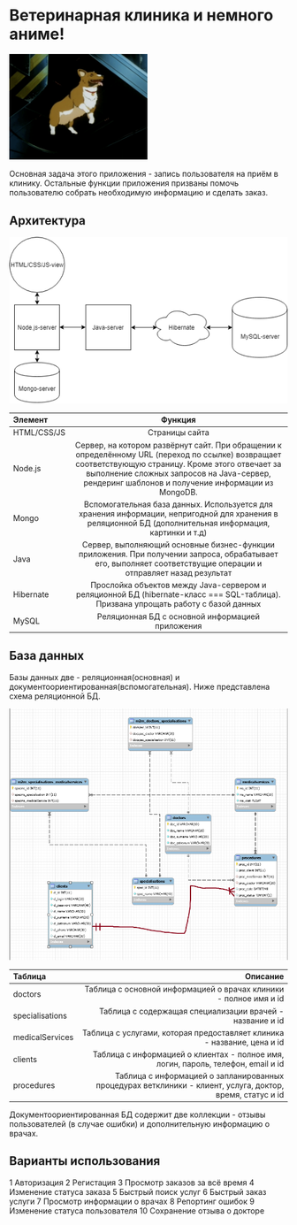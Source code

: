 ﻿# Ветеринарная клиника и немного аниме!

<img src="front/public/resources/images/readme/ein.gif" width="250">

Основная задача этого приложения - запись пользователя на приём в клинику. Остальные функции приложения призваны помочь пользователю собрать
необходимую информацию и сделать заказ.

## Архитектура

<img src="front/public/resources/images/readme/vet-clinic-arch.png" width="800">

Элемент|Функция
:--------|:-------:
HTML/CSS/JS|Страницы сайта
Node.js|Сервер, на котором развёрнут сайт. При обращении к определённому URL (переход по ссылке) возвращает соответствующую страницу. Кроме этого отвечает за выполнение сложных запросов на Java-сервер, рендеринг шаблонов и получение информации из MongoDB.
Mongo| Вспомогательная база данных. Используется для хранения информации, непригодной для хранения в реляционной БД (дополнительная информация, картинки и т.д)
Java| Сервер, выполняющий основные бизнес-функции приложения. При получении запроса, обрабатывает его, выполняет соответствущие операции и отправляет назад результат
Hibernate| Прослойка объектов между Java-сервером и реляционной БД (hibernate-класс === SQL-таблица). Призвана упрощать работу с базой данных
MySQL| Реляционная БД с основной информацией приложения

## База данных

Базы данных две - реляционная(основная) и документоориентированная(вспомогательная). Ниже представлена схема реляционной БД.

<img src="front/public/resources/images/readme/db-arc.png" width="800">

Таблица|Описание
:------|--------:
doctors|Таблица с основной информацией о врачах клиники - полное имя и id
specialisations|Таблица с содержащая специализации врачей - название и id
medicalServices|Таблица с услугами, которая предоставляет клиника - название, цена и id
clients|Таблица с информацией о клиентах - полное имя, логин, пароль, телефон, email и id
procedures|Таблица с информацией о запланированных процедурах ветклиники - клиент, услуга, доктор, время, статус и id

Документоориентированная БД содержит две коллекции - отзывы пользователей (в случае ошибки) и дополнительную информацию о врачах.

## Варианты использования

1 Авторизация
2 Регистация
3 Просмотр заказов за всё время
4 Изменение статуса заказа
5 Быстрый поиск услуг
6 Быстрый заказ услуги
7 Просмотр информации о врачах
8 Репортинг ошибок
9 Изменение статуса пользователя
10 Сохранение отзыва о докторе